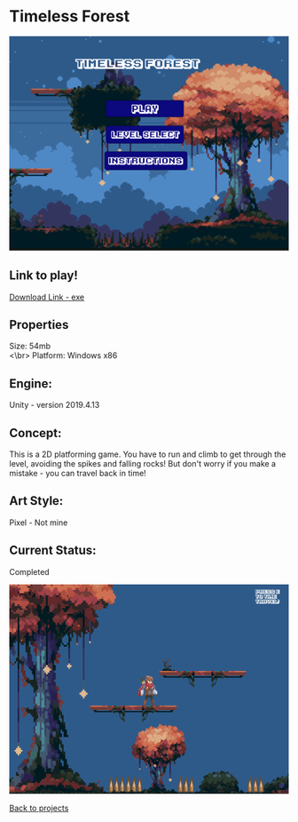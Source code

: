 # Timeless Forest

![TimelessForestBanner](Timeless_Forest_Menu.PNG)

## Link to play!
[Download Link - exe](..\timeless_forest_data\timeless_forest.exe)

## Properties
Size: 54mb<br><\br>
Platform: Windows x86

## Engine:
Unity - version 2019.4.13

## Concept:
This is a 2D platforming game. You have to run and climb to get through the level, avoiding the spikes and falling rocks! 
But don't worry if you make a mistake - you can travel back in time! 

## Art Style: 
Pixel - Not mine

## Current Status:
Completed 

![TimelessForestGameplay](Timeless_Forest.PNG)

[Back to projects](projects.md)
